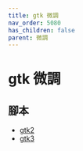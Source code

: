 ```yaml
---
title: gtk 微調
nav_order: 5080
has_children: false
parent: 微調
---
```


# gtk 微調


## 腳本

* [gtk2](https://github.com/samwhelp/note-about-manjaro/tree/gh-pages/_demo/adjustment/part/gtk2)
* [gtk3](https://github.com/samwhelp/note-about-manjaro/tree/gh-pages/_demo/adjustment/part/gtk3)
